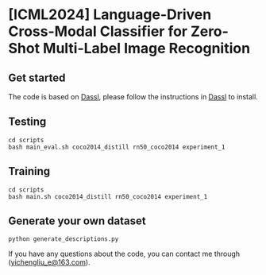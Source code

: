 [ICML2024] Language-Driven Cross-Modal Classifier for Zero-Shot Multi-Label Image Recognition
===

## Get started
The code is based on [Dassl](https://github.com/KaiyangZhou/Dassl.pytorch), please follow the instructions in [Dassl](https://github.com/KaiyangZhou/Dassl.pytorch) to install.
## Testing
```
cd scripts
bash main_eval.sh coco2014_distill rn50_coco2014 experiment_1
```

## Training
```
cd scripts  
bash main.sh coco2014_distill rn50_coco2014 experiment_1
```

## Generate your own dataset
```
python generate_descriptions.py
```

If you have any questions about the code, you can contact me through (yichengliu_e@163.com).
